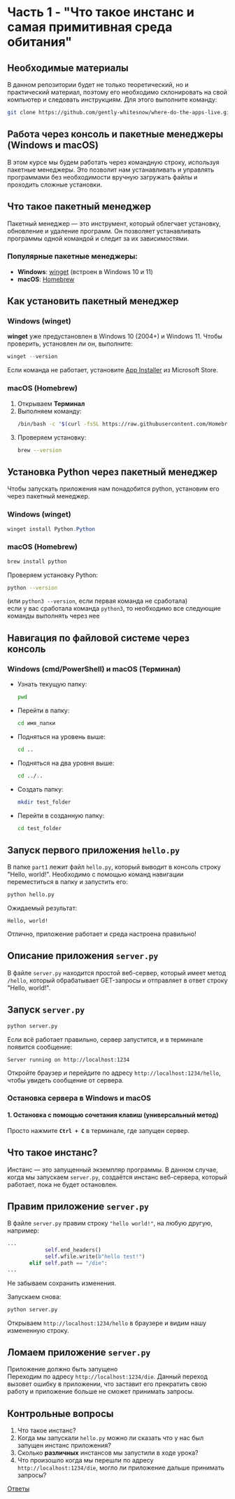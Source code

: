 # Часть 1 - "Что такое инстанс и самая примитивная среда обитания"

## Необходимые материалы

В данном репозитории будет не только теоретический, но и практический материал, поэтому его необходимо склонировать на свой компьютер и следовать инструкциям. Для этого выполните команду:

```sh
git clone https://github.com/gently-whitesnow/where-do-the-apps-live.git
```

## Работа через консоль и пакетные менеджеры (Windows и macOS)

В этом курсе мы будем работать через командную строку, используя пакетные менеджеры. Это позволит нам устанавливать и управлять программами без необходимости вручную загружать файлы и проходить сложные установки.

## Что такое пакетный менеджер

Пакетный менеджер — это инструмент, который облегчает установку, обновление и удаление программ. Он позволяет устанавливать программы одной командой и следит за их зависимостями.

### Популярные пакетные менеджеры:

- **Windows**: [winget](https://learn.microsoft.com/en-us/windows/package-manager/winget/) (встроен в Windows 10 и 11)
- **macOS**: [Homebrew](https://brew.sh/)

## Как установить пакетный менеджер

### Windows (winget)

**winget** уже предустановлен в Windows 10 (2004+) и Windows 11. Чтобы проверить, установлен ли он, выполните:

```powershell
winget --version
```

Если команда не работает, установите [App Installer](https://www.microsoft.com/store/productId/9NBLGGH4NNS1) из Microsoft Store.

### macOS (Homebrew)

1. Открываем **Терминал**
2. Выполняем команду:
   ```sh
   /bin/bash -c "$(curl -fsSL https://raw.githubusercontent.com/Homebrew/install/HEAD/install.sh)"
   ```
3. Проверяем установку:
   ```sh
   brew --version
   ```

## Установка Python через пакетный менеджер

Чтобы запускать приложения нам понадобится python, установим его через пакетный менеджер.

### Windows (winget)

```powershell
winget install Python.Python
```

### macOS (Homebrew)

```sh
brew install python
```

Проверяем установку Python:

```sh
python --version
```

(или `python3 --version`, если первая команда не сработала)  
если у вас сработала команда `python3`, то необходимо все следующие команды выполнять через нее

## Навигация по файловой системе через консоль

### Windows (cmd/PowerShell) и macOS (Терминал)

- Узнать текущую папку:
  ```sh
  pwd
  ```
- Перейти в папку:
  ```sh
  cd имя_папки
  ```
- Подняться на уровень выше:
  ```sh
  cd ..
  ```
- Подняться на два уровня выше:
  ```sh
  cd ../..
  ```
- Создать папку:
  ```sh
  mkdir test_folder
  ```
- Перейти в созданную папку:
  ```sh
  cd test_folder
  ```

## Запуск первого приложения `hello.py`

В папке `part1` лежит файл `hello.py`, который выводит в консоль строку "Hello, world!". Необходимо с помощью команд навигации переместиться в папку и запустить его:

```sh
python hello.py
```

Ожидаемый результат:

```
Hello, world!
```

Отлично, приложение работает и среда настроена правильно!

## Описание приложения `server.py`

В файле `server.py` находится простой веб-сервер, который имеет метод `/hello`, который обрабатывает GET-запросы и отправляет в ответ строку "Hello, world!".

## Запуск `server.py`

```sh
python server.py
```

Если всё работает правильно, сервер запустится, и в терминале появится сообщение:

```
Server running on http://localhost:1234
```

Откройте браузер и перейдите по адресу `http://localhost:1234/hello`, чтобы увидеть сообщение от сервера.

### Остановка сервера в Windows и macOS

#### 1. **Остановка с помощью сочетания клавиш** (универсальный метод)

Просто нажмите **`Ctrl + C`** в терминале, где запущен сервер.

## Что такое инстанс?

Инстанс — это запущенный экземпляр программы. В данном случае, когда мы запускаем `server.py`, создаётся инстанс веб-сервера, который работает, пока не будет остановлен.

## Правим приложение `server.py`

В файле `server.py` правим строку `"hello world!"`, на любую другую, например:

```python
...
            self.end_headers()
            self.wfile.write(b"hello test!")
       elif self.path == "/die":
...
```

Не забываем сохранить изменения.

Запускаем снова:

```sh
python server.py
```

Открываем `http://localhost:1234/hello` в браузере и видим нашу измененную строку.

## Ломаем приложение `server.py`

Приложение должно быть запущено  
Переходим по адресу `http://localhost:1234/die`. Данный переход вызовет ошибку в приложении, что заставит его прекратить свою работу и приложение больше не сможет принимать запросы.

## Контрольные вопросы

1. Что такое инстанс?
2. Когда мы запускали `hello.py` можно ли сказать что у нас был запущен инстанс приложения?
3. Сколько **различных** инстансов мы запустили в ходе урока?
4. Что произошло когда мы перешли по адресу `http://localhost:1234/die`, могло ли приложение дальше принимать запросы?

[Ответы](./answers.md)
